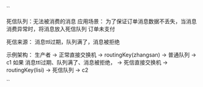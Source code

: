 ``

死信队列：无法被消费的消息
应用场景：
为了保证订单消息数据不丢失，当消息消费异常时，将消息放入死信队列
订单未支付

死信来源：
消息ttl过期，队列满了，消息被拒绝 

示例架构：
生产者 -> 正常直接交换机 -> routingKey(zhangsan) -> 普通队列 
-> c1
如果 消息ttl过期、队列满了、消息被拒绝， -> 死信直接交换机 -> routingKey(lisi) -> 死信队列 -> c2

``